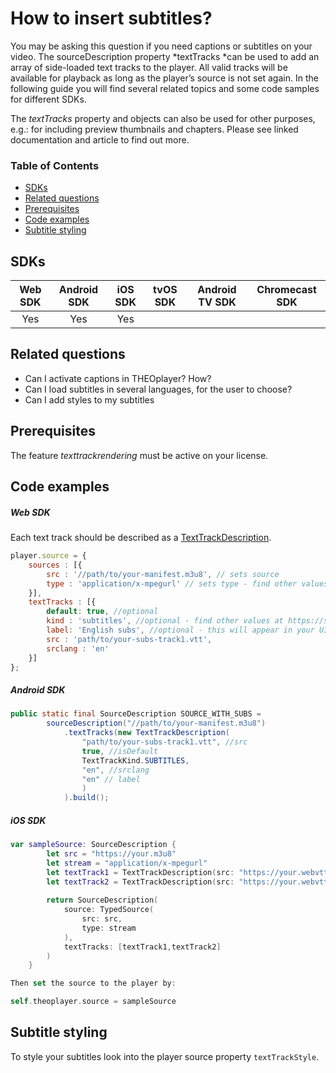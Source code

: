 # How to insert subtitles?

You may be asking this question if you need captions or subtitles on your video. The sourceDescription property *textTracks *can be used to add an array of side-loaded text tracks to the player. All valid tracks will be available for playback as long as the player’s source is not set again. In the following guide you will find several related topics and some code samples for different SDKs.

The *textTracks* property and objects can also be used for other purposes, e.g.: for including preview thumbnails and chapters. Please see linked documentation and article to find out more. 

### Table of Contents
- [SDKs](#sdks)
- [Related questions](#related-questions)
- [Prerequisites](#prerequisites)
- [Code examples](#code-examples)
- [Subtitle styling](#subtitle-styling)


## SDKs

| Web SDK | Android SDK | iOS SDK | tvOS SDK| Android TV SDK | Chromecast SDK |
| :-----: | :---------: | :-----: | :--: | :------------: | :------------: |
|   Yes   |  Yes  |   Yes  |   |          |          |

## Related questions

- Can I activate captions in THEOplayer? How?
- Can I load subtitles in several languages, for the user to choose?
- Can I add styles to my subtitles

## Prerequisites

The feature *texttrackrendering* must be active on your license.

## Code examples

##### Web SDK

Each text track should be described as a [TextTrackDescription](https://docs.theoplayer.com/api-reference/web/theoplayer.texttrackdescription.md).

```js
player.source = {
    sources : [{
        src : '//path/to/your-manifest.m3u8', // sets source
        type : 'application/x-mpegurl' // sets type - find other values at https://support.theoplayer.com/hc/en-us/articles/214350425-SourceDescription-API#TypedSource
    }],
    textTracks : [{
        default: true, //optional
        kind : 'subtitles', //optional - find other values at https://support.theoplayer.com/hc/en-us/articles/214350425#TextTrackDescription
        label: 'English subs', //optional - this will appear in your UI
        src : 'path/to/your-subs-track1.vtt',
        srclang : 'en'
    }]
};
```

##### Android SDK

```java
public static final SourceDescription SOURCE_WITH_SUBS =
        sourceDescription("//path/to/your-manifest.m3u8")
            .textTracks(new TextTrackDescription(
                "path/to/your-subs-track1.vtt", //src
                true, //isDefault
                TextTrackKind.SUBTITLES,
                "en", //srclang
                "en" // label
                )
            ).build();
```

##### iOS SDK

```swift
var sampleSource: SourceDescription {
        let src = "https://your.m3u8"
        let stream = "application/x-mpegurl"
        let textTrack1 = TextTrackDescription(src: "https://your.webvtt", srclang: "English", isDefault: true, kind: .subtitles, label:"English", format: .WebVTT)
        let textTrack2 = TextTrackDescription(src: "https://your.webvtt", srclang: "Arabic", isDefault: false, kind: .subtitles, label:"Arabic", format: .WebVTT)
        
        return SourceDescription(
            source: TypedSource(
                src: src,
                type: stream
            ),
            textTracks: [textTrack1,textTrack2]   
        )    
    }

Then set the source to the player by:

self.theoplayer.source = sampleSource
```    

## Subtitle styling

To style your subtitles look into the player source property `textTrackStyle`. 